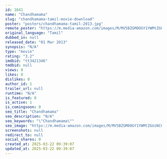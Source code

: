 ```yaml
---
id: 1641
name: "Chandhamama"
slug: "chandhamama-tamil-movie-download"
poster: "posters/chandhamama-tamil-2013.jpg"
remote_poster: "https://m.media-amazon.com/images/M/MV5BZGM0OGY1YWMtZGUzNC00NTg1LWI0MGEtNmM5MDQ0NTdmMmJlXkEyXkFqcGdeQXVyMTEzNzg0Mjkx._V1_SX300.jpg"
original_language: "Tamil"
dubbed_in: null
released_date: "01 Mar 2013"
synopsis: "N/A"
type: "movie"
rating: "3.2"
imdbid: "tt3421346"
tmdbid: null
views: 0
likes: 0
dislikes: 0
author_id: 1
trailer_url: null
runtime: "N/A"
is_featured: 0
is_active: 1
is_comingsoon: 0
seo_title: "Chandhamama"
seo_description: "N/A"
seo_keywords: "\"Chandhamama\""
seo_image: "https://m.media-amazon.com/images/M/MV5BZGM0OGY1YWMtZGUzNC00NTg1LWI0MGEtNmM5MDQ0NTdmMmJlXkEyXkFqcGdeQXVyMTEzNzg0Mjkx._V1_SX300.jpg"
screenshots: null
redirect_to: null
social_shares: 0
created_at: 2025-03-22 09:39:07
updated_at: 2025-03-22 09:39:07
---
```


